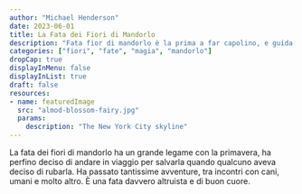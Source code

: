 ```yaml
---
author: "Michael Henderson"
date: 2023-06-01
title: La Fata dei Fiori di Mandorlo
description: "Fata fior di mandorlo è la prima a far capolino, e guida gioiosamente le altre fate in una danza per dare il benvenuto alla primavera."
categories: ["fiori", "fate", "magia", "mandorlo"]
dropCap: true
displayInMenu: false
displayInList: true
draft: false
resources:
- name: featuredImage
  src: "almod-blossom-fairy.jpg"
  params:
    description: "The New York City skyline"
---
```



La fata dei fiori di mandorlo ha un grande legame con la primavera, ha perfino deciso di andare in viaggio per salvarla quando qualcuno aveva deciso di rubarla. Ha passato tantissime avventure, tra incontri con cani, umani e molto altro. È una fata davvero altruista e di buon cuore.

